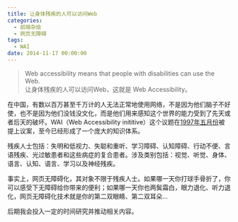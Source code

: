 ```yaml
---
title: 让身体残疾的人可以访问Web
categories:
  - 前端杂烩
  - 网页无障碍
tags:
  - WAI
date: 2014-11-17 00:00:00
---
```



> Web accessibility means that people with disabilities can use the Web.<br />
> 让身体残疾的人可以访问Web，这就是 Web Accessibility。

在中国，有数以百万甚至千万计的人无法正常地使用网络，不是因为他们脑子不好使，也不是因为他们没钱没文化，而是他们用来感知这个世界的能力受到了先天或者后天的破坏。WAI（Web Accessibility inititive）这个议题在[1997年五月份](http://www.w3.org/WAI/history)被提上议案，至今已经形成了一个庞大的知识体系。

残疾人士包括：失明和低视力、失聪和重听、学习障碍、认知障碍、行动不便、言语残疾、光过敏患者和这些病症的复合患者。涉及类别包括：视觉、听觉、身体、语言、认知、语言、学习以及神经残疾。

事实上，网页无障碍化，其对象不限于残疾人士。如果哪一天你打球手骨折了，你可以感受下无障碍给你带来的便利；如果哪一天你也两鬓霜白，眼力退化、听力退化，网页无障碍化技术就是你的第二双眼睛、第二双耳朵...

后期我会投入一定的时间研究并推动相关内容。
